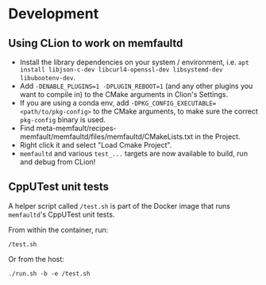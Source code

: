 # Development

## Using CLion to work on memfaultd

- Install the library dependencies on your system / environment, i.e.
  `apt install libjson-c-dev libcurl4-openssl-dev libsystemd-dev libubootenv-dev`.
- Add `-DENABLE_PLUGINS=1 -DPLUGIN_REBOOT=1` (and any other plugins you want to
  compile in) to the CMake arguments in Clion's Settings.
- If you are using a conda env, add
  `-DPKG_CONFIG_EXECUTABLE=<path/to/pkg-config>` to the CMake arguments, to make
  sure the correct `pkg-config` binary is used.
- Find meta-memfault/recipes-memfault/memfaultd/files/memfaultd/CMakeLists.txt
  in the Project.
- Right click it and select "Load Cmake Project".
- `memfaultd` and various `test_...` targets are now available to build, run and
  debug from CLion!

## CppUTest unit tests

A helper script called `/test.sh` is part of the Docker image that runs
`memfaultd`'s CppUTest unit tests.

From within the container, run:

```console
/test.sh
```

Or from the host:

```console
./run.sh -b -e /test.sh
```
